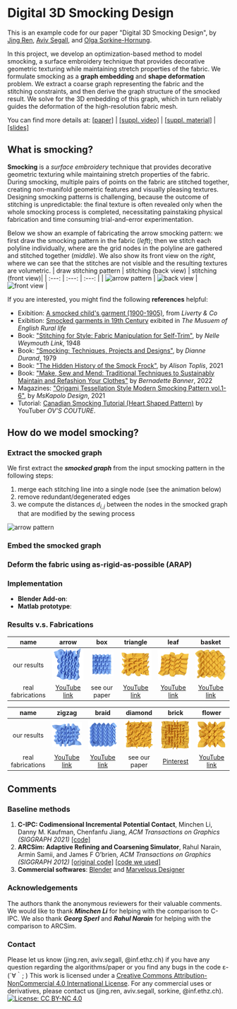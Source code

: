 # Digital 3D Smocking Design
This is an example code for our paper "Digital 3D Smocking Design", by [Jing Ren](https://ren-jing.com/), [Aviv Segall](https://igl.ethz.ch/people/), and [Olga Sorkine-Hornung](https://igl.ethz.ch/people/sorkine).

In this project, we develop an optimization-based method to model smocking, a surface embroidery technique that provides decorative geometric texturing while maintaining stretch properties of the fabric. We formulate smocking as a **graph embedding** and **shape deformation** problem. We extract a coarse graph representing the fabric and the stitching constraints, and then derive the graph structure of the smocked result. We solve for the 3D embedding of this graph, which in turn reliably guides the deformation of the high-resolution fabric mesh.

You can find more details at: [[paper]]() | [[suppl. video]]() |  [[suppl. material]]() | [[slides]]() 

## What is smocking?
**Smocking** is a *surface embroidery* technique that provides decorative geometric texturing while maintaining stretch properties of the fabric. During smocking, multiple pairs of points on the fabric are stitched together, creating non-manifold geometric features and visually pleasing textures. Designing smocking patterns is challenging, because the outcome of stitching is unpredictable: the final texture is often revealed only when the whole smocking process is completed, necessitating painstaking physical fabrication and time consuming trial-and-error experimentation. 


Below we show an example of fabricating the arrow smocking pattern: we first draw the smocking pattern in the fabric (*left*); then we stitch each polyline individually, where are the grid nodes in the polyline are gathered and stitched together (*middle*). We also show its front view on the *right*, where we can see that the stitches are not visible and the resulting textures are volumetric.
| draw stitching pattern | stitching (back view) | stitching (front view)|
| :---: | :---: | :---: |
| <img src="./figs/arrow_pattern.gif" alt="arrow pattern" width="200" loop="true"/> |  <img src="./figs/bright_back.gif" alt="back view"  width="200" loop="true" />  |  <img src="./figs/bright_front.gif" alt="front view"  width="200" loop="true" />   |



If you are interested, you might find the following **references** helpful:
- Exibition: [A smocked child's garment (1900-1905)](https://www.metmuseum.org/art/collection/search/157326), from *Liverty & Co*
- Exibition: [Smocked garments in 19th Century](https://www.reading.ac.uk/merl/the_collections/the_museum/smocks.html) exibited in *The Musuem of English Rural life*
- Book: ["Stitching for Style: Fabric Manipulation for Self-Trim"](https://www.amazon.com/Stitching-style-Fabric-manipulation-self/dp/B0007E68JQ/ref=sr_1_3?qid=1671114643&refinements=p_27%3ANelle+Weymouth+Link&s=books&sr=1-3&text=Nelle+Weymouth+Link), by *Nelle Weymouth Link*, 1948
- Book: ["Smocking: Techniques, Projects and Designs"](https://www.amazon.com/Smocking-Technique-Projects-Designs-Needlework/dp/0486237885/ref=sr_1_1?crid=1TPKQEUQOJBYN&keywords=Smocking%3A+Techniques%2C+Projects+and+Designs&qid=1671115788&s=books&sprefix=smocking+techniques%2C+projects+and+designs%2Cstripbooks-intl-ship%2C138&sr=1-1), by *Dianne Durand*, 1979
- Book: ["The Hidden History of the Smock Frock"](https://www.amazon.com/Hidden-History-Smock-Frock-Interconnections-ebook/dp/B08XB61HM6/ref=sr_1_1?crid=1DMV4JVOB5CAI&keywords=The+Hidden+History+of+the+Smock+Frock&qid=1671115836&s=books&sprefix=the+hidden+history+of+the+smock+frock%2Cstripbooks-intl-ship%2C149&sr=1-1), by *Alison Toplis*, 2021
- Book: ["Make, Sew and Mend: Traditional Techniques to Sustainably Maintain and Refashion Your Clothes"](https://www.amazon.com/Make-Sew-Mend-Traditional-Sustainably-ebook/dp/B0927CXBZ7/ref=d_pd_sbs_sccl_1_4/140-8254660-3543427?pd_rd_w=z2qXc&content-id=amzn1.sym.3676f086-9496-4fd7-8490-77cf7f43f846&pf_rd_p=3676f086-9496-4fd7-8490-77cf7f43f846&pf_rd_r=W07K2BNSVXZF3EYYSP3J&pd_rd_wg=ltHTt&pd_rd_r=56f1a4c9-e627-4502-a493-a9f3e6a1090b&pd_rd_i=B0927CXBZ7&psc=1&asin=B0927CXBZ7&revisionId=d484b606&format=1&depth=1) by *Bernadette Banner*, 2022
- Magazines: ["Origami Tessellation Style Modern Smocking Pattern vol.1-6"](https://www.amazon.com/Origami-tessellation-modern-smocking-pattern/dp/B09PK4DHQR/ref=sr_1_2?crid=23GWCMNYDI3Y0&keywords=modern+smocking+pattern&qid=1671115873&s=books&sprefix=modern+smocking+pattern%2Cstripbooks-intl-ship%2C142&sr=1-2), by *MsKapolo Design*, 2021
- Tutorial: [Canadian Smocking Tutorial (Heart Shaped Pattern)](https://www.youtube.com/watch?v=WCcrPTtcH-s) by YouTuber *OV'S COUTURE*.

## How do we model smocking?
### Extract the smocked graph
We first extract the ***smocked graph*** from the input smocking pattern in the following steps:
1. merge each stitching line into a single node (see the animation below)
2. remove redundant/degenerated edges
3. we compute the distances $d_{i,j}$ between the nodes in the smocked graph that are modified by the sewing process
   
<img src="./figs/arrow_smocked_graph.gif" alt="arrow pattern" width="400" loop="true"/>

### Embed the smocked graph


### Deform the fabric using as-rigid-as-possible (ARAP)

### Implementation
- **Blender Add-on**:
- **Matlab prototype**:

### Results v.s. Fabrications
| name  | arrow |  box  | triangle | leaf | basket |
| :---: | :---: | :---: | :---: | :---:| :---:  |
| our results | <img src="./figs/res/arrow.png"  width="200" />| <img src="./figs/res/box.png"  width="200" />| <img src="./figs/res/triangle.png"  width="200" />|  <img src="./figs/res/leaf.png"  width="200" />|  <img src="./figs/res/basket.png"  width="200" />| 
| real fabrications  |  [YouTube link](https://www.youtube.com/watch?v=W7dUpMPPVfQ)  | see our paper  | [YouTube link](https://www.youtube.com/watch?v=arIAkrwxxmI) | [YouTube link](https://www.youtube.com/watch?v=xhgMBxavd0s)  | [YouTube link](https://www.youtube.com/watch?v=6jOuF65d3zw) |


| name  |zigzag | braid | diamond | brick | flower |
| :---: | :---: | :---: | :---: | :---:| :---:  |
| our results | <img src="./figs/res/zigzag.png"  width="200" />|  <img src="./figs/res/braid.png"  width="200" />|  <img src="./figs/res/diamond.png"  width="200" />|  <img src="./figs/res/brick.png"  width="200" />|  <img src="./figs/res/flower.png"  width="200" />|
| real fabrications  | [YouTube link](https://www.youtube.com/watch?v=hQ0XvybPnYI)  | [YouTube link](https://www.youtube.com/watch?v=Ju8Q48D10V4) | see our paper | [Pinterest](https://www.pinterest.ch/pin/56506170339464885/) | [YouTube link](https://www.youtube.com/watch?v=cVM75PL3RLQ) |


## Comments
### Baseline methods
1. **C-IPC: Codimensional Incremental Potential Contact**, Minchen Li, Danny M. Kaufman, Chenfanfu Jiang, *ACM Transactions on Graphics (SIGGRAPH 2021)* [ [code] ](https://github.com/ipc-sim/Codim-IPC)
2. **ARCSim: Adaptive Refining and Coarsening Simulator**, Rahul Narain, Armin Samii, and James F O’brien, *ACM Transactions on Graphics (SIGGRAPH 2012)*  [[original code]](http://graphics.berkeley.edu/resources/ARCSim/) [[code we used]](https://git.ista.ac.at/gsperl/ARCSim-HYLC)
3. **Commercial softwares**: [Blender](https://www.blender.org/) and [Marvelous Designer](https://marvelousdesigner.com/)

### Acknowledgements
The authors thank the anonymous reviewers for their valuable comments. 
We would like to thank ***Minchen Li*** for helping with the comparison to C-IPC. We also thank ***Georg Sperl*** and ***Rahul Narain*** for helping with the comparison to ARCSim.

### Contact
Please let us know (jing.ren, aviv.segall, @inf.ethz.ch) if you have any question regarding the algorithms/paper or you find any bugs in the code ε-(´∀｀; )
This work is licensed under a [Creative Commons Attribution-NonCommercial 4.0 International License](http://creativecommons.org/licenses/by-nc/4.0/). For any commercial uses or derivatives, please contact us (jing.ren, aviv.segall, sorkine, @inf.ethz.ch). [![License: CC BY-NC 4.0](https://img.shields.io/badge/License-CC%20BY--NC%204.0-lightgrey.svg)](https://creativecommons.org/licenses/by-nc/4.0/)

